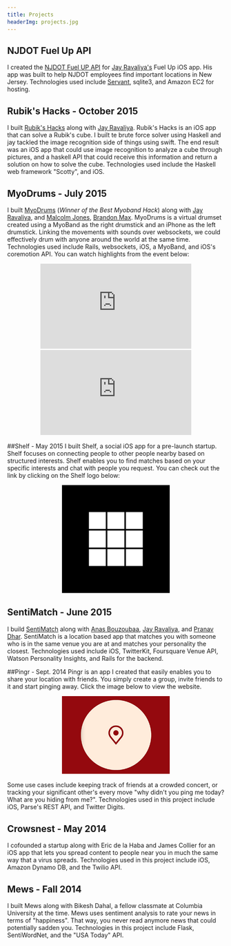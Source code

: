 ```yaml
---
title: Projects
headerImg: projects.jpg
---
```


## NJDOT Fuel Up API
I created the <a href="https://github.com/ismailmustafa/NJDOT-FuelUp-API">NJDOT Fuel UP API</a>
for <a href="https://github.com/jayrav13">Jay Ravaliya's</a> Fuel Up iOS app.
His app was built to help NJDOT employees find important locations in New Jersey. Technologies
used include [Servant](https://haskell-servant.github.io), sqlite3, and Amazon EC2 for hosting.

## Rubik's Hacks - October 2015
I built <a href="http://devpost.com/software/ru6-x-h-x">Rubik's Hacks</a> along with
<a href="https://github.com/jayrav13">Jay Ravaliya</a>. Rubik's Hacks is an iOS app that can
solve a Rubik's cube. I built te brute force solver using Haskell and jay tackled the image
recognition side of things using swift. The end result was an iOS app that could use image
recognition to analyze a cube through pictures, and a haskell API that could receive this
information and return a solution on how to solve the cube. Technologies used include the
Haskell web framework "Scotty", and iOS.

## MyoDrums - July 2015
I built <a href="http://www.hackathon.io/myodrums">MyoDrums</a> (*Winner of the Best Myoband Hack*)
along with <a href="https://github.com/jayrav13">Jay Ravaliya</a>, and
<a href="https://github.com/bossjones">Malcolm Jones</a>,
<a href="https://github.com/bmax">Brandon Max</a>. MyoDrums is a virtual drumset
created using a MyoBand as the right drumstick and an iPhone as the left drumstick.
Linking the movements with sounds over websockets, we could effectively drum with
anyone around the world at the same time. Technologies used include Rails, websockets,
iOS, a MyoBand, and iOS's coremotion API. You can watch highlights from the event below:

<center>
<iframe src="https://player.vimeo.com/video/133303173" width="350" height="197" frameborder="0" webkitallowfullscreen mozallowfullscreen allowfullscreen></iframe> <iframe src="https://player.vimeo.com/video/133302938" width="350" height="197" frameborder="0" webkitallowfullscreen mozallowfullscreen allowfullscreen></iframe>
</center>

##Shelf - May 2015
I built Shelf, a social iOS app for a pre-launch startup. Shelf focuses on connecting people
to other people nearby based on structured interests. Shelf enables you to find matches based
on your specific interests and chat with people you request. You can check out the link by
clicking on the Shelf logo below:

<center>
<a href="https://itunes.apple.com/us/app/shelf-organizing-way-you-meet/id1053311786?mt=8" target="_blank">
<img border="0" alt="W3Schools" src="static/img/shelflogo.png" width="250">
</a>
</center>

## SentiMatch - June 2015
I build <a href="http://www.hackathon.io/sentimatch">SentiMatch</a> along with
<a href="https://github.com/anasb">Anas Bouzoubaa</a>,
<a href="https://github.com/jayrav13">Jay Ravaliya</a>, and
<a href="https://github.com/pdhar">Pranav Dhar</a>. SentiMatch is a location 
based app that matches you with someone who is in the same venue you are at
and matches your personality the closest. Technologies used include iOS, TwitterKit,
Foursquare Venue API, Watson Personality Insights, and Rails for the backend.

##Pingr - Sept. 2014
Pingr is an app I created that easily enables you to share your location with friends. You
simply create a group, invite friends to it and start pinging away. Click the image below to
view the website.

<center>
<a href="http://www.pingrapp.com" target="_blank">
<img border="0" alt="W3Schools" src="static/img/pingrlogo.jpg" width="250">
</a>
</center>

Some use cases include keeping track of friends at a crowded concert, or tracking your 
significant other's every move "why didn't you ping me today? What are you hiding from me?".
Technologies used in this project include iOS, Parse's REST API, and Twitter Digits.

## Crowsnest - May 2014
I cofounded a startup along with Eric de la Haba and James Collier for an iOS app that lets 
you spread content to people near you in much the same way that a virus spreads. Technologies 
used in this project include iOS, Amazon Dynamo DB, and the Twilio API.

## Mews - Fall 2014
I built Mews along with Bikesh Dahal, a fellow classmate at Columbia University at the time.
Mews uses sentiment analysis to rate your news in terms of "happiness". That way, you never
read anymore news that could potentially sadden you. Technologies in this project include
Flask, SentiWordNet, and the "USA Today" API.


